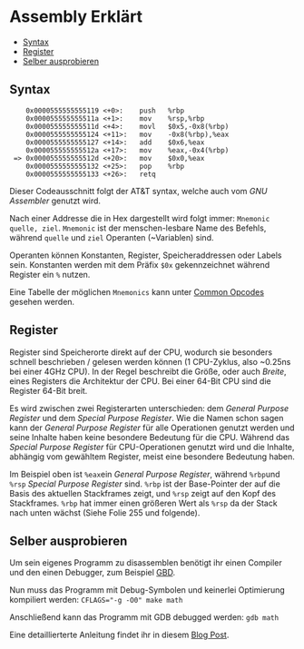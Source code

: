 # Assembly Erklärt <!-- omit in toc -->

- [Syntax](#syntax)
- [Register](#register)
- [Selber ausprobieren](#selber-ausprobieren)

## Syntax

``` assembly
    0x0000555555555119 <+0>:    push   %rbp
    0x000055555555511a <+1>:    mov    %rsp,%rbp
    0x000055555555511d <+4>:    movl   $0x5,-0x8(%rbp)
    0x0000555555555124 <+11>:   mov    -0x8(%rbp),%eax
    0x0000555555555127 <+14>:   add    $0x6,%eax
    0x000055555555512a <+17>:   mov    %eax,-0x4(%rbp)
 => 0x000055555555512d <+20>:   mov    $0x0,%eax
    0x0000555555555132 <+25>:   pop    %rbp
    0x0000555555555133 <+26>:   retq
 ```

 Dieser Codeausschnitt folgt der AT&T syntax, welche auch vom _GNU Assembler_ genutzt wird.

 Nach einer Addresse die in Hex dargestellt wird folgt immer: `Mnemonic  quelle, ziel`.
 `Mnemonic` ist der menschen-lesbare Name des Befehls, während `quelle` und `ziel` Operanten (~Variablen) sind.

 Operanten können Konstanten, Register, Speicheraddressen oder Labels sein. Konstanten werden mit dem Präfix `$0x` gekennzeichnet während Register ein `%` nutzen.
 
 Eine Tabelle der möglichen `Mnemonics` kann unter [Common Opcodes](https://software.intel.com/en-us/articles/introduction-to-x64-assembly) gesehen werden. 

## Register

Register sind Speicherorte direkt auf der CPU, wodurch sie besonders schnell beschrieben / gelesen werden können (1 CPU-Zyklus, also ~0.25ns bei einer 4GHz CPU). In der Regel beschreibt die Größe, oder auch _Breite_, eines Registers die Architektur der CPU. Bei einer 64-Bit CPU sind die Register 64-Bit breit.

Es wird zwischen zwei Registerarten unterschieden: dem _General Purpose Register_ und dem _Special Purpose Register_. Wie die Namen schon sagen kann der _General Purpose Register_ für alle Operationen genutzt werden und seine Inhalte haben keine besondere Bedeutung für die CPU. Während das _Special Purpose Register_ für CPU-Operationen genutzt wird und die Inhalte, abhängig vom gewähltem Register, meist eine besondere Bedeutung haben. 

Im Beispiel oben ist `%eax`ein _General Purpose Register_, während `%rbp`und `%rsp` _Special Purpose Register_ sind. `%rbp` ist der Base-Pointer der auf die Basis des aktuellen Stackframes zeigt, und `%rsp` zeigt auf den Kopf des Stackframes. `%rbp` hat immer einen größeren Wert als `%rsp` da der Stack nach unten wächst (Siehe Folie 255 und folgende). 

## Selber ausprobieren

Um sein eigenes Programm zu disassemblen benötigt ihr einen Compiler und den einen Debugger, zum Beispiel [GBD](https://www.gnu.org/software/gdb/).

Nun muss das Programm mit Debug-Symbolen und keinerlei Optimierung kompiliert werden:
`CFLAGS="-g -O0" make math`

Anschließend kann das Programm mit GDB debugged werden:
`gdb math`

Eine detaillierterte Anleitung findet ihr in diesem [Blog Post](https://www.recurse.com/blog/7-understanding-c-by-learning-assembly).

